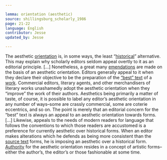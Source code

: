 ```yaml
---

lemma: orientation (aesthetic)
source: shillingsburg_scholarly_1986
page: 21-22
language: English
contributor: Jesse
updated_by: Jesse

---
```

The aesthetic [orientation](orientationFormal.html) is, in some ways, the least “[historical](orientationDocumentary.html)” alternative. This may explain why scholarly editors seldom appeal overtly to it as an editorial principle. […] Nonetheless, a great many [emendations](textEmended.html) are made on the basis of an aesthetic orientation. Editors generally appeal to it when they declare their objective to be the preparation of the [“best” text](textIdeal.html) of a [work](work.html). Commercial editors, literary agents, and other merchandisers of literary works unashamedly adopt the aesthetic orientation when they “improve” the work of their authors. Aesthetics being primarily a matter of taste, of course, it is possible to label any editor’s aesthetic orientation in any number of ways–some are crassly commercial, some are coterie eccentrics, and so on. The point is merely that an editorial concern for the “best” text is always an appeal to an aesthetic orientation towards forms. […] Likewise, appeals to the needs of modern readers for language that follows the conventions to which those readers are accustomed is a preference for currently aesthetic over historical forms. When an editor makes alterations which he defends as being more consistent than the [source text](textSource.html) forms, he is imposing an aesthetic over a historical form. [Authority](authority.html) for the aesthetic orientation resides in a concept of artistic forms–either the author’s, the editor’s or those fashionable at some time.
